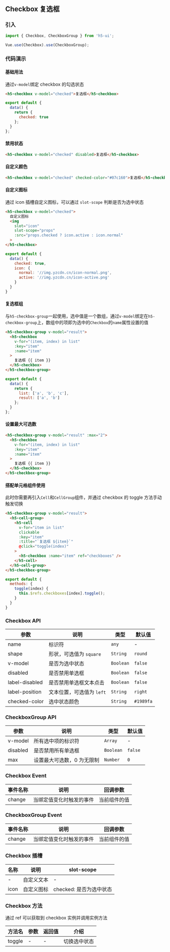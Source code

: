 ## Checkbox 复选框

### 引入
``` javascript
import { Checkbox, CheckboxGroup } from 'h5-ui';

Vue.use(Checkbox).use(CheckboxGroup);
```

### 代码演示

#### 基础用法

通过`v-model`绑定 checkbox 的勾选状态

```html
<h5-checkbox v-model="checked">复选框</h5-checkbox>
```

```javascript
export default {
  data() {
    return {
      checked: true
    };
  }
};
```

#### 禁用状态

```html
<h5-checkbox v-model="checked" disabled>复选框</h5-checkbox>
```

#### 自定义颜色

```html
<h5-checkbox v-model="checked" checked-color="#07c160">复选框</h5-checkbox>
```

#### 自定义图标

通过 icon 插槽自定义图标，可以通过 `slot-scope` 判断是否为选中状态

```html
<h5-checkbox v-model="checked">
  自定义图标
  <img
    slot="icon"
    slot-scope="props"
    :src="props.checked ? icon.active : icon.normal"
  >
</h5-checkbox>
```

```js
export default {
  data() {
    checked: true,
    icon: {
      normal: '//img.yzcdn.cn/icon-normal.png',
      active: '//img.yzcdn.cn/icon-active.png'
    }
  }
}
```

#### 复选框组

与`h5-checkbox-group`一起使用，选中值是一个数组，通过`v-model`绑定在`h5-checkbox-group`上，数组中的项即为选中的`Checkbox`的`name`属性设置的值

```html
<h5-checkbox-group v-model="result">
  <h5-checkbox
    v-for="(item, index) in list"
    :key="item"
    :name="item"
  >
    复选框 {{ item }}
  </h5-checkbox>
</h5-checkbox-group>
```

```javascript
export default {
  data() {
    return {
      list: ['a', 'b', 'c'],
      result: ['a', 'b']
    };
  }
};
```

#### 设置最大可选数

```html
<h5-checkbox-group v-model="result" :max="2">
  <h5-checkbox
    v-for="(item, index) in list"
    :key="item"
    :name="item"
  >
    复选框 {{ item }}
  </h5-checkbox>
</h5-checkbox-group>
```

#### 搭配单元格组件使用

此时你需要再引入`Cell`和`CellGroup`组件，并通过 checkbox 的 toggle 方法手动触发切换

```html
<h5-checkbox-group v-model="result">
  <h5-cell-group>
    <h5-cell
      v-for="item in list"
      clickable
      :key="item"
      :title="`复选框 ${item}`"
      @click="toggle(index)"
    >
      <h5-checkbox :name="item" ref="checkboxes" />
    </h5-cell>
  </h5-cell-group>
</h5-checkbox-group>
```

```js
export default {
  methods: {
    toggle(index) {
      this.$refs.checkboxes[index].toggle();
    }
  }
}
```

### Checkbox API

| 参数 | 说明 | 类型 | 默认值 |
|------|------|------|------|
| name | 标识符 | `any` | - |
| shape | 形状，可选值为 `square` | `String` | `round` |
| v-model | 是否为选中状态 | `Boolean` | `false` |
| disabled | 是否禁用单选框 | `Boolean` | `false` |
| label-disabled | 是否禁用单选框文本点击 | `Boolean` | `false` |
| label-position | 文本位置，可选值为 `left` | `String` | `right` |
| checked-color | 选中状态颜色 | `String` | `#1989fa` |

### CheckboxGroup API

| 参数 | 说明 | 类型 | 默认值 |
|------|------|------|------|
| v-model | 所有选中项的标识符 | `Array` | - |
| disabled | 是否禁用所有单选框 | `Boolean` | `false` |
| max | 设置最大可选数，0 为无限制 | `Number` | `0` |

### Checkbox Event

| 事件名称 | 说明 | 回调参数 |
|------|------|------|
| change | 当绑定值变化时触发的事件 | 当前组件的值 |

### CheckboxGroup Event

| 事件名称 | 说明 | 回调参数 |
|------|------|------|
| change | 当绑定值变化时触发的事件 | 当前组件的值 |

### Checkbox 插槽

| 名称 | 说明 | slot-scope |
|------|------|------|
| - | 自定义文本 | - |
| icon | 自定义图标 | checked: 是否为选中状态 |

### Checkbox 方法

通过 ref 可以获取到 checkbox 实例并调用实例方法

| 方法名 | 参数 | 返回值 | 介绍 |
|------|------|------|------|
| toggle | - | - | 切换选中状态 |
